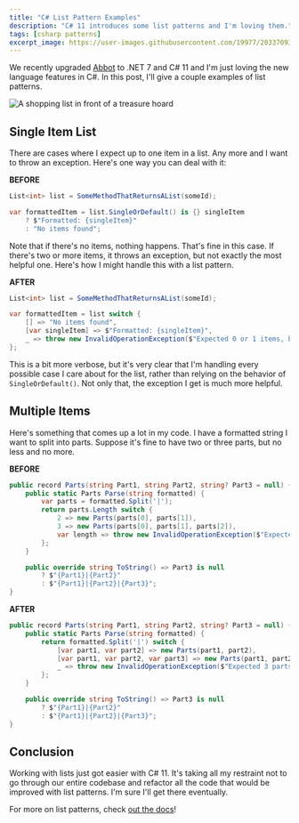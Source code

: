 ```yaml
---
title: "C# List Pattern Examples"
description: "C# 11 introduces some list patterns and I'm loving them."
tags: [csharp patterns]
excerpt_image: https://user-images.githubusercontent.com/19977/203370937-0793aeb9-4d2a-444e-bc44-dd81124105f7.png
---
```


We recently upgraded [Abbot](https://ab.bot/) to .NET 7 and C# 11 and I'm just loving the new language features in C#. In this post, I'll give a couple examples of list patterns.

![A shopping list in front of a treasure hoard](https://user-images.githubusercontent.com/19977/203370937-0793aeb9-4d2a-444e-bc44-dd81124105f7.png "Ancient scroll with my shopping list")

## Single Item List

There are cases where I expect up to one item in a list. Any more and I want to throw an exception. Here's one way you can deal with it:

__BEFORE__

```csharp
List<int> list = SomeMethodThatReturnsAList(someId);

var formattedItem = list.SingleOrDefault() is {} singleItem
    ? $"Formatted: {singleItem}"
    : "No items found";
```

Note that if there's no items, nothing happens. That's fine in this case. If there's two or more items, it throws an exception, but not exactly the most helpful one. Here's how I might handle this with a list pattern.

__AFTER__

```csharp
List<int> list = SomeMethodThatReturnsAList(someId);

var formattedItem = list switch {
    [] => "No items found",
    [var singleItem] => $"Formatted: {singleItem}",
    _ => throw new InvalidOperationException($"Expected 0 or 1 items, but got {list.Count} items for Id: {someId}.")
};
```

This is a bit more verbose, but it's very clear that I'm handling every possible case I care about for the list, rather than relying on the behavior of `SingleOrDefault()`. Not only that, the exception I get is much more helpful.

## Multiple Items

Here's something that comes up a lot in my code. I have a formatted string I want to split into parts. Suppose it's fine to have two or three parts, but no less and no more.

__BEFORE__

```csharp
public record Parts(string Part1, string Part2, string? Part3 = null) {
    public static Parts Parse(string formatted) {
        var parts = formatted.Split('|');
        return parts.Length switch {
            2 => new Parts(parts[0], parts[1]),
            3 => new Parts(parts[0], parts[1], parts[2]),
            var length => throw new InvalidOperationException($"Expected 3 parts, but got {length} parts for formatted string: {formatted}."),
        };
    }

    public override string ToString() => Part3 is null
        ? $"{Part1}|{Part2}"
        : $"{Part1}|{Part2}|{Part3}";
}
```

__AFTER__

```csharp
public record Parts(string Part1, string Part2, string? Part3 = null) {
    public static Parts Parse(string formatted) {
        return formatted.Split('|') switch {
            [var part1, var part2] => new Parts(part1, part2),
            [var part1, var part2, var part3] => new Parts(part1, part2, part3),
            _ => throw new InvalidOperationException($"Expected 3 parts, but got {parts.Length} parts for formatted string: {formatted}."),
        };
    }

    public override string ToString() => Part3 is null
        ? $"{Part1}|{Part2}"
        : $"{Part1}|{Part2}|{Part3}";
}
```

## Conclusion

Working with lists just got easier with C# 11. It's taking all my restraint not to go through our entire codebase and refactor all the code that would be improved with list patterns. I'm sure I'll get there eventually.

For more on list patterns, check [out the docs](https://learn.microsoft.com/en-us/dotnet/csharp/language-reference/operators/patterns#list-patterns)!
